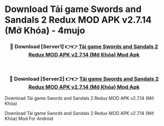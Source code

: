 # Download Tải game Swords and Sandals 2 Redux MOD APK v2.7.14 (Mở Khóa) - 4mujo


<div align="center">
<h3>🔴 Download [Server1] 👉👉 <a href="https://apk-comot.site?title=Tải_game_Swords_and_Sandals_2_Redux_MOD_APK_v2.7.14_(Mở_Khóa)">Tải game Swords and Sandals 2 Redux MOD APK v2.7.14 (Mở Khóa) Mod Apk</a></h3><br>
<h3>🔴 Download [Server2] 👉👉 <a href="https://apk-comot.site?title=Tải_game_Swords_and_Sandals_2_Redux_MOD_APK_v2.7.14_(Mở_Khóa)">Tải game Swords and Sandals 2 Redux MOD APK v2.7.14 (Mở Khóa) Mod Apk</a></h3>
</div>



Download Tải game Swords and Sandals 2 Redux MOD APK v2.7.14 (Mở Khóa) 

Download Tải game Swords and Sandals 2 Redux MOD APK v2.7.14 (Mở Khóa) Mod For Android